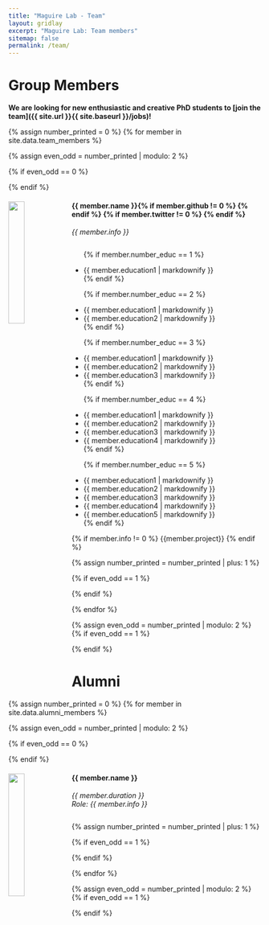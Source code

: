 ```yaml
---
title: "Maguire Lab - Team"
layout: gridlay
excerpt: "Maguire Lab: Team members"
sitemap: false
permalink: /team/
---
```


# Group Members

 **We are looking for new enthusiastic and creative PhD students to [join the team]({{ site.url }}{{ site.baseurl }}/jobs)!** 

{% assign number_printed = 0 %}
{% for member in site.data.team_members %}

{% assign even_odd = number_printed | modulo: 2 %}

{% if even_odd == 0 %}
<div class="row">
{% endif %}

<div class="col-sm-6 clearfix">
  <img src="{{ site.url }}{{ site.baseurl }}/images/team/{{ member.photo }}" class="img-responsive" width="25%" style="float: left" />
  <h4>{{ member.name }}{% if member.github != 0 %}
<a href="{{ member.github }}/"> <i class="fa fa-github" style="color:black; font-size:24px;"></i></a>
{% endif %}
{% if member.twitter != 0 %}
<a href="{{ member.twitter }}/"> <i class="fa fa-twitter" style="color:#0084b4; font-size:24px;"></i></a>
{% endif %}
</h4>

<i>{{ member.info }}<br></i>

  <ul style="overflow: hidden">

  {% if member.number_educ == 1 %}
  <li> {{ member.education1 | markdownify }} </li>
  {% endif %}

  {% if member.number_educ == 2 %}
  <li> {{ member.education1 | markdownify }} </li>
  <li> {{ member.education2 | markdownify }} </li>
  {% endif %}

  {% if member.number_educ == 3 %}
  <li> {{ member.education1 | markdownify }} </li>
  <li> {{ member.education2 | markdownify }} </li>
  <li> {{ member.education3 | markdownify }} </li>
  {% endif %}

  {% if member.number_educ == 4 %}
  <li> {{ member.education1 | markdownify }} </li>
  <li> {{ member.education2 | markdownify }} </li>
  <li> {{ member.education3 | markdownify }} </li>
  <li> {{ member.education4 | markdownify }} </li>
  {% endif %}

  {% if member.number_educ == 5 %}
  <li> {{ member.education1 | markdownify }} </li>
  <li> {{ member.education2 | markdownify }} </li>
  <li> {{ member.education3 | markdownify }} </li>
  <li> {{ member.education4 | markdownify }} </li>
  <li> {{ member.education5 | markdownify }} </li>
  {% endif %}

  </ul>
{% if member.info != 0 %}
{{member.project}}
{% endif %}

</div>



{% assign number_printed = number_printed | plus: 1 %}

{% if even_odd == 1 %}
</div>
{% endif %}

{% endfor %}

{% assign even_odd = number_printed | modulo: 2 %}
{% if even_odd == 1 %}
</div>
{% endif %}

# Alumni

{% assign number_printed = 0 %}
{% for member in site.data.alumni_members %}

{% assign even_odd = number_printed | modulo: 2 %}

{% if even_odd == 0 %}
<div class="row">
{% endif %}

<div class="col-sm-6 clearfix">
  <img src="{{ site.url }}{{ site.baseurl }}/images/teampic/{{ member.photo }}" class="img-responsive" width="25%" style="float: left" />
  <h4>{{ member.name }}</h4>
  <i>{{ member.duration }} <br> Role: {{ member.info }}</i>
  <ul style="overflow: hidden">

  </ul>
</div>

{% assign number_printed = number_printed | plus: 1 %}

{% if even_odd == 1 %}
</div>
{% endif %}

{% endfor %}

{% assign even_odd = number_printed | modulo: 2 %}
{% if even_odd == 1 %}
</div>
{% endif %}
